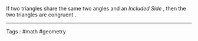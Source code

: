 If two triangles share the same two angles and an *Included Side* , then the two triangles are congruent . 
____
Tags : #math #geometry
